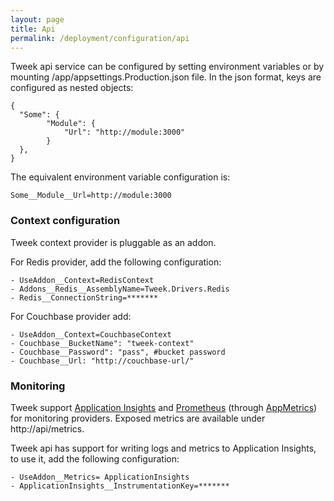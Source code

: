 ```yaml
---
layout: page
title: Api
permalink: /deployment/configuration/api
---
```


Tweek api service can be configured by setting environment variables or by mounting /app/appsettings.Production.json file.
In the json format, keys are configured as nested objects:
```
{
  "Some": {
        "Module": {
            "Url": "http://module:3000"
        }
  },
}
```
The equivalent environment variable configuration is:
```
Some__Module__Url=http://module:3000
```

### Context configuration
Tweek context provider is pluggable as an addon.

For Redis provider, add the following configuration:
```
- UseAddon__Context=RedisContext
- Addons__Redis__AssemblyName=Tweek.Drivers.Redis
- Redis__ConnectionString=*******
```

For Couchbase provider add:
```
- UseAddon__Context=CouchbaseContext
- Couchbase__BucketName": "tweek-context"
- Couchbase__Password": "pass", #bucket password
- Couchbase__Url: "http://couchbase-url/"
```

### Monitoring
Tweek support [Application Insights](https://azure.microsoft.com/en-us/services/application-insights/) and [Prometheus](https://prometheus.io/) (through [AppMetrics](http://app-metrics.io/)) for monitoring providers.
Exposed metrics are available under http://api/metrics.

Tweek api has support for writing logs and metrics to Application Insights, to use it, add the following configuration:
```
- UseAddon__Metrics= ApplicationInsights
- ApplicationInsights__InstrumentationKey=*******
```
